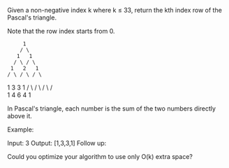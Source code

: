Given a non-negative index k where k ≤ 33, return the kth index row of the Pascal's triangle.

Note that the row index starts from 0.

         1
        / \
       1   1
      / \ / \
     1   2   1
    / \ / \ / \
   1   3   3   1
  / \ / \ / \ / \
 1   4   6   4   1


In Pascal's triangle, each number is the sum of the two numbers directly above it.

Example:

Input: 3
Output: [1,3,3,1]
Follow up:

Could you optimize your algorithm to use only O(k) extra space?
